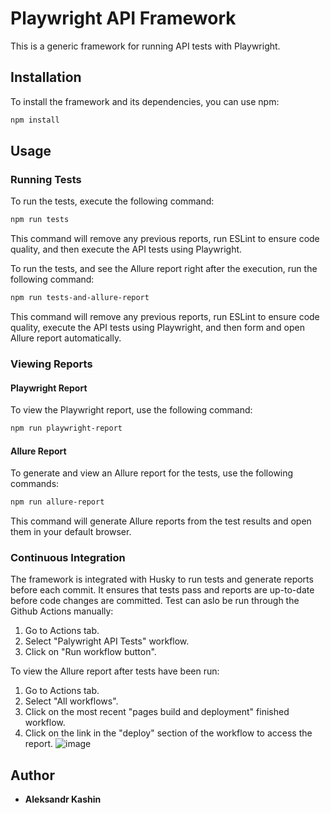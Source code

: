# Playwright API Framework

This is a generic framework for running API tests with Playwright.

## Installation

To install the framework and its dependencies, you can use npm:

```bash
npm install
```

## Usage

### Running Tests

To run the tests, execute the following command:

```bash
npm run tests
```
This command will remove any previous reports, run ESLint to ensure code quality, and then execute the API tests using Playwright.

To run the tests, and see the Allure report right after the execution, run the following command:

```bash
npm run tests-and-allure-report
```

This command will remove any previous reports, run ESLint to ensure code quality, execute the API tests using Playwright, and then form and open Allure report automatically.

### Viewing Reports

#### Playwright Report

To view the Playwright report, use the following command:

```bash
npm run playwright-report
```

#### Allure Report

To generate and view an Allure report for the tests, use the following commands:

```bash
npm run allure-report
```

This command will generate Allure reports from the test results and open them in your default browser.

### Continuous Integration

The framework is integrated with Husky to run tests and generate reports before each commit. It ensures that tests pass and reports are up-to-date before code changes are committed.
Test can aslo be run through the Github Actions manually:
1. Go to Actions tab.
2. Select "Palywright API Tests" workflow.
3. Click on "Run workflow button".
   
To view the Allure report after tests have been run:
1. Go to Actions tab.
2. Select "All workflows".
3. Click on the most recent "pages build and deployment" finished workflow.
4. Click on the link in the "deploy" section of the workflow to access the report.
![image](https://github.com/alexkashin90/playwright-api-framework/assets/72413770/37945bc1-8852-4451-a2c9-22e881db395d)


## Author

- **Aleksandr Kashin**
